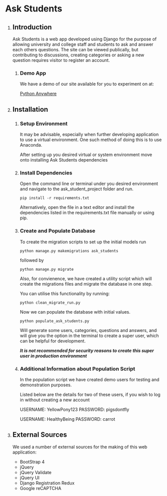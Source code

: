 # Ask Students

1. ## Introduction

   Ask Students is a web app developed using Django for the purpose of allowing university and college staff and students to ask and answer each others questions. The site can be viewed publically, but contributing to discussions, creating categories or asking a new question requires visitor to register an account.

   1. ### Demo App

      We have a demo of our site available for you to experiment on at:

      [Python Anywhere]: http://2324127m.pythonanywhere.com
      [Python Anywhere](http://2324127m.pythonanywhere.com)

2. ## Installation

   1. ### Setup Environment

      It may be advisable, especially when further developing application to use a virtual environment. One such method of doing this is to use Anaconda.

      After setting up you desired virtual or system environment move onto installing Ask Students dependencies

      

   2. ### Install Dependencies

      Open the command line or terminal under you desired environment and navigate to the ask_student_project folder and run.

      `pip install -r requirements.txt`

      Alternatively, open the file in a text editor and install the dependencies listed in the requirements.txt file manually or using pip.

   3. ### Create and Populate Database

      To create the migration scripts to set up the initial models run

      `python manage.py makemigrations ask_students`

      followed by

      `python manage.py migrate`

      Also, for convienence, we have created a utility script which will create the migrations files and migrate the database in one step.

      You can utilise this functionality by running:

      `python clean_migrate_run.py`

      Now we can populate the database with initial values.

      `python populate_ask_students.py`

      Will generate some users, categories, questions and answers, and will give you the option in the terminal to create a super user, which can be helpful for development.

       ***It is not recommended for security reasons to create this super user in production environment***

   4. ### Additional Information about Population Script

      In the population script we have created demo users for testing and demonstration purposes.
      
      Listed below are the details for two of these users, if you wish to log in without creating a new account
      
      USERNAME: YellowPony123   PASSWORD: pigsdontfly
      
      USERNAME: HealthyBeing    PASSWORD: carrot

3. ## External Sources
      We used a number of external sources for the making of this web application:
      - BootStrap 4
      - jQuery 
      - jQuery Validate
      - jQuery UI
      - Django Registration Redux
      - Google reCAPTCHA
